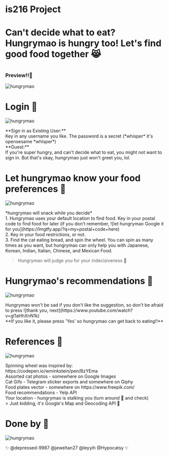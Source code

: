 # is216 Project
<h1>Can't decide what to eat? Hungrymao is hungry too! Let's find good food together 😹</h1>

# <h3>Preview!!🥰</h3>
![hungrymao](https://github.com/Hypocatsy/is216-Project/blob/main/media/readme_media/app.gif)

# Login 🍳
![hungrymao](https://github.com/Hypocatsy/is216-Project/blob/main/media/readme_media/login.png) </br>

<p>**Sign in as Existing User:** </br>
Key in any username you like. The password is a secret (*whisper* it's opensesame *whisper*)</br>
**Guest:**</br>
If you're super hungry, and can't decide what to eat, you might not want to sign in. But that's okay, hungrymao just won't greet you, lol.</br></p>

# Let hungrymao know your food preferences 🍨
![hungrymao](https://github.com/Hypocatsy/is216-Project/blob/main/media/readme_media/extended.gif)</br>

<p>*hungrymao will snack while you decide*</br>
 1. Hungrymao uses your default location to find food. Key in your postal code to find food for later (if you don't remember, ![let hungrymao Google it for you](https://lmgtfy.app/?q=my+postal+code+here) </br>
 2. Key in your food restrictions, or not.</br>
 3. Find the cat eating bread, and spin the wheel. You can spin as many times as you want, but hungrymao can only help you with Japanese, Korean, Indian, Italian, Chinese, and     Mexican Food. </br>
 
 >  Hungrymao will judge you for your indecisiveness 👀

</p> 

# Hungrymao's recommendations 🍱
![hungrymao](https://github.com/Hypocatsy/is216-Project/blob/main/media/readme_media/rec.png)</br>

<p>Hungrymao won't be sad if you don't like the suggestion, so don't be afraid to press ![thank you, next](https://www.youtube.com/watch?v=gl1aHhXnN1k)</br>
**If you like it, please press 'Yes' so hungrymao can get back to eating!!** </p>



# References 🍰
![hungrymao](https://github.com/Hypocatsy/is216-Project/blob/main/media/readme_media/cutecat.jpg)</br>

<p>Spinning wheel was inspired by: https://codepen.io/wminkstein/pen/BzYEma </br>
Assorted cat photos - somewhere on Google Images </br>
Cat Gifs - Telegram sticker exports and somewhere on Giphy </br>
Food plates vector - somewhere on https://www.freepik.com/ </br>
Food recommendations - Yelp API </br> 
Your location - hungrymao is stalking you (turn around 👀 and check) </br>
 >  Just kidding, it's Google's Map and Geocoding API 🤣 </br>

</p>

# Done by 🍫

![hungrymao](https://github.com/Hypocatsy/is216-Project/blob/main/media/logo.svg)

<p>✨ @depressed-9987 @jeweltan27 @leyyih @Hypocatsy ✨</p>
